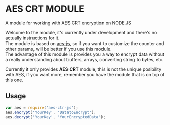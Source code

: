 # AES CRT MODULE
A module for working with AES CRT encryption on NODE.JS

Welcome to the module, it's currently under development and there's no actually instructions for it.  
The module is based on [aes-js](https://github.com/ricmoo/aes-js), so if you want to customize the counter and other params, will be better if you use this module.  
The advantage of this module is provides you a way to encrypt data without a really understanding about buffers, arrays, converting string to bytes, etc.  

Currently it only provides **AES CRT** module, this is not the unique posibility with AES, if you want more, remember you have the module that is on top of this one.  
## Usage

```javascript
var aes = require('aes-ctr-js');
aes.encrypt('YourKey', 'DatatoEncrypt');
aes.decrypt('YourKey', 'YourEncryptedData');
```
